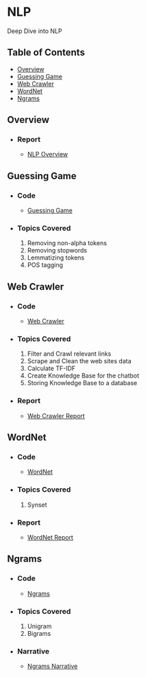 # NLP
Deep Dive into NLP

## Table of Contents
- [Overview](#overview)
- [Guessing Game](#guessing-game)
- [Web Crawler](#web-crawler)
- [WordNet](#wordnet)
- [Ngrams](#ngrams)

## Overview
  * ### Report
    * [NLP Overview](Overview%20of%20NLP.pdf)

## Guessing Game
  * ### Code
    * [Guessing Game](Guessing-Game)

  * ### Topics Covered
    1. Removing non-alpha tokens
    2. Removing stopwords
    3. Lemmatizing tokens
    4. POS tagging


## Web Crawler
  * ### Code
    * [Web Crawler](Web-Crawler)

  * ### Topics Covered
    1. Filter and Crawl relevant links
    2. Scrape and Clean the web sites data
    3. Calculate TF-IDF
    4. Create Knowledge Base for the chatbot
    5. Storing Knowledge Base to a database

  * ### Report
    * [Web Crawler Report](Web-Crawler/Web-Crawler.pdf)

## WordNet
  * ### Code
    * [WordNet](WordNet)

  * ### Topics Covered
    1. Synset

  * ### Report
    * [WordNet Report](WordNet/wordnet.pdf)

## Ngrams
  * ### Code
    * [Ngrams](Ngrams)

  * ### Topics Covered
    1. Unigram
    1. Bigrams

  * ### Narrative
    * [Ngrams Narrative](Ngrams/Ngrams-Narrative.pdf)
